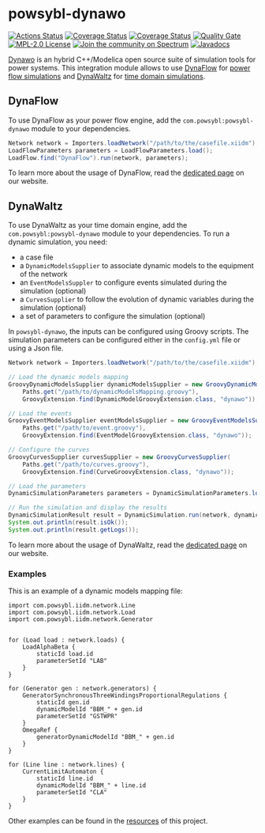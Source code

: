 # powsybl-dynawo

[![Actions Status](https://github.com/powsybl/powsybl-dynawo/workflows/CI/badge.svg)](https://github.com/powsybl/powsybl-dynawo/actions)
[![Coverage Status](https://coveralls.io/repos/github/powsybl/powsybl-dynawo/badge.svg?branch=master)](https://coveralls.io/github/powsybl/powsybl-dynawo?branch=master)
[![Coverage Status](https://sonarcloud.io/api/project_badges/measure?project=com.powsybl%3Apowsybl-dynawo&metric=coverage)](https://sonarcloud.io/component_measures?id=com.powsybl%3Apowsybl-dynawo&metric=coverage)
[![Quality Gate](https://sonarcloud.io/api/project_badges/measure?project=com.powsybl%3Apowsybl-dynawo&metric=alert_status)](https://sonarcloud.io/dashboard?id=com.powsybl%3Apowsybl-dynawo)
[![MPL-2.0 License](https://img.shields.io/badge/license-MPL_2.0-blue.svg)](https://www.mozilla.org/en-US/MPL/2.0/)
[![Join the community on Spectrum](https://withspectrum.github.io/badge/badge.svg)](https://spectrum.chat/powsybl)
[![Javadocs](https://www.javadoc.io/badge/com.powsybl/powsybl-dynawo.svg?color=blue)](https://www.javadoc.io/doc/com.powsybl/powsybl-dynawo)

[Dynawo](https://dynawo.github.io) is an hybrid C++/Modelica open source suite of simulation tools for power systems. This integration module allows to use [DynaFlow](https://dynawo.github.io/about/dynaflow) for [power flow simulations](https://www.powsybl.org/pages/documentation/simulation/powerflow) and [DynaWaltz](https://dynawo.github.io/about/dynawaltz) for [time domain simulations](https://www.powsybl.org/pages/documentation/simulation/timedomain).

## DynaFlow

To use DynaFlow as your power flow engine, add the `com.powsybl:powsybl-dynawo` module to your dependencies.

```java
Network network = Importers.loadNetwork("/path/to/the/casefile.xiidm");
LoadFlowParameters parameters = LoadFlowParameters.load();
LoadFlow.find("DynaFlow").run(network, parameters);
```

To learn more about the usage of DynaFlow, read the [dedicated page](https://www.powsybl.org/pages/documentation/simulation/powerflow/dynaflow.html) on our website.

## DynaWaltz

To use DynaWaltz as your time domain engine, add the `com.powsybl:powsybl-dynawo` module to your dependencies. To run a dynamic simulation, you need:
- a case file
- a `DynamicModelsSupplier` to associate dynamic models to the equipment of the network
- an `EventModelsSuppler` to configure events simulated during the simulation (optional)
- a `CurvesSupplier` to follow the evolution of dynamic variables during the simulation (optional)
- a set of parameters to configure the simulation (optional)

In `powsybl-dynawo`, the inputs can be configured using Groovy scripts. The simulation parameters can be configured either in the `config.yml` file or using a Json file.

```java
Network network = Importers.loadNetwork("/path/to/the/casefile.xiidm");

// Load the dynamic models mapping
GroovyDynamicModelsSupplier dynamicModelsSupplier = new GroovyDynamicModelsSupplier(
    Paths.get("/path/to/dynamicModelsMapping.groovy"),
    GroovyExtension.find(DynamicModelGroovyExtension.class, "dynawo"));

// Load the events
GroovyEventModelsSupplier eventModelsSupplier = new GroovyEventModelsSupplier(
    Paths.get("/path/to/event.groovy"),
    GroovyExtension.find(EventModelGroovyExtension.class, "dynawo"));

// Configure the curves
GroovyCurvesSupplier curvesSupplier = new GroovyCurvesSupplier(
    Paths.get("/path/to/curves.groovy"),
    GroovyExtension.find(CurveGroovyExtension.class, "dynawo"));

// Load the parameters
DynamicSimulationParameters parameters = DynamicSimulationParameters.load();

// Run the simulation and display the results
DynamicSimulationResult result = DynamicSimulation.run(network, dynamicModelsSupplier, eventModelsSupplier, curvesSupplier, parameters);
System.out.println(result.isOk());
System.out.println(result.getLogs());
```

To learn more about the usage of DynaWaltz, read the [dedicated page](https://www.powsybl.org/pages/documentation/simulation/timedomain/dynawo.html) on our website.

### Examples

This is an example of a dynamic models mapping file:
```
import com.powsybl.iidm.network.Line
import com.powsybl.iidm.network.Load
import com.powsybl.iidm.network.Generator


for (Load load : network.loads) {
    LoadAlphaBeta {
        staticId load.id
        parameterSetId "LAB"
    }
}

for (Generator gen : network.generators) {
    GeneratorSynchronousThreeWindingsProportionalRegulations {
        staticId gen.id
        dynamicModelId "BBM_" + gen.id
        parameterSetId "GSTWPR"
    }
    OmegaRef {
        generatorDynamicModelId "BBM_" + gen.id
    }
}

for (Line line : network.lines) {
    CurrentLimitAutomaton {
        staticId line.id
        dynamicModelId "BBM_" + line.id
        parameterSetId "CLA"
    }
}
```

Other examples can be found in the [resources](https://github.com/powsybl/powsybl-dynawo/tree/master/src/test/resources) of this project.

